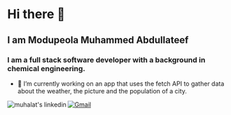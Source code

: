 # Hi there 👋

## I am Modupeola Muhammed Abdullateef
### I am a full stack software developer with a background in chemical engineering.

- 🔭 I’m currently working on an app that uses the fetch API to gather data about the weather, the picture and the population of a city. 
<!-- - 🌱 I’m currently learning ...
- 👯 I’m looking to collaborate on ...
- 🤔 I’m looking for help with ... -->

<p>
  <a href="www.linkedin.com/in/modupeola-muhammed-abdullateef-09b965152" target="_blank">
    <img align="left" alt="muhalat's linkedin" src="https://img.shields.io/badge/linkedin-%230077B5.svg?style=for-the-badge&logo=linkedin&logoColor=white"/>
  </a>
    <a href="muhalat17@gmail.com">
      <img alt="Gmail" src="https://img.shields.io/badge/Gmail-EA4335?logo=gmail&logoColor=white&style=for-the-badge" />
  </a>
</p>
